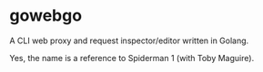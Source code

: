 # gowebgo
A CLI web proxy and request inspector/editor written in Golang.

Yes, the name is a reference to Spiderman 1 (with Toby Maguire).
